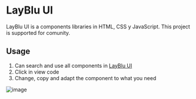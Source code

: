 # LayBlu UI
LayBlu UI is a components libraries in HTML, CSS y JavaScript. This project is supported for comunity.

## Usage
1. Can search and use all components in [LayBlu UI](https://layblu-ui.vercel.app/)
2. Click in view code
3. Change, copy and adapt the component to what you need

![image](https://user-images.githubusercontent.com/88917568/175358748-f42aa019-58c1-4ce5-a00f-d1d90f3063fb.png)
